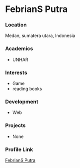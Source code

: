 # FebrianS Putra
### Location

Medan, sumatera utara, Indonesia

### Academics

- UNHAR

### Interests

- Game
- reading books

### Development

- Web

### Projects

- None

### Profile Link

[FebrianS Putra](https://github.com/Putra-febriansyh4646)
